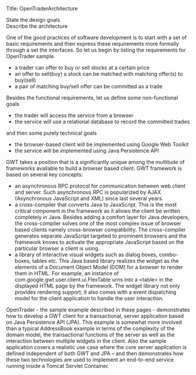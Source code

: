 Title: OpenTraderArchitecture

<a name="OpenTraderArchitecture"></a>


State the design goals<br/>
Describe the architecture

One of the good practices of software development is to start with a set of
basic requirements and then express these requirements more formally
through a set the interfaces. So let us begin by listing the requirements
for OpenTrader sample.	

* a trader can offer to buy or sell stocks at a certain price 
* an offer to sell(buy) a stock can be matched with matching offer(s) to
buy(sell)
* a pair of matching buy/sell offer can be committed as a trade

Besides the functional requirements, let us define some non-functional
goals

* the trader will access the service from a browser
* the service will use a relational database to record the committed trades 

and then some purely technical goals

* the browser-based client will be implemented using Google Web Toolkit
* the service will be implemented using Java Persistence API





GWT takes a position that is a significantly unique among the multitude of
frameworks available to build a browser based client. GWT framework is
based on several key concepts:

* an asynchronous RPC protocol for communication between web client and
server. Such asynchronous RPC is popularized by AJAX (Asynchronous
JavaScript and XML) since last several years.
* a cross-compiler that converts Java to JavaScript. This is the most
critical component in the framework as it allows the client be written
completely in Java. Besides adding a comfort layer for Java developers, the
cross-compiler solves one of the most complex issue of browser based
clients namely cross-browser compatibility. The cross-compiler generates
separate JavaScript targeted to prominent browsers and the framework knows
to activate the appropriate JavaScript based on the particular browser a
client is using.
* a library of interactive visual widgets such as dialog boxes,
combo-boxes, tables etc. This Java based library realizes the widget as the
elements of a Document Object Model (DOM) for a browser to render them in
HTML. For example, an instance of com.google.gwt.user.client.ui.FlexTable
urns into a &lt;table&gt; in the displayed HTML page by the framework. The widget
library not only provides rendering support, it also comes with a event
dispatching model for the client application to handle the user
interaction.


OpenTrader - the sample example described in these pages - demonstrates how
to develop a GWT client for a transactional, server application based on
Java Persistence API (JPA). This example is somewhat more involved than a
typical AddressBook example in terms of the complexity of the domain model,
the transactional functions of the server as well as the interaction
between multiple widgets in the client. Also the sample application covers
a realistic use case where the core server application is defined
independent of both GWT and JPA – and then demonstrates how these two
technologies are used to implement an end-to-end service running inside a
Tomcat Servlet Container. 
